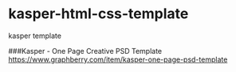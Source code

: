 # kasper-html-css-template
kasper template 

###Kasper - One Page Creative PSD Template
https://www.graphberry.com/item/kasper-one-page-psd-template
